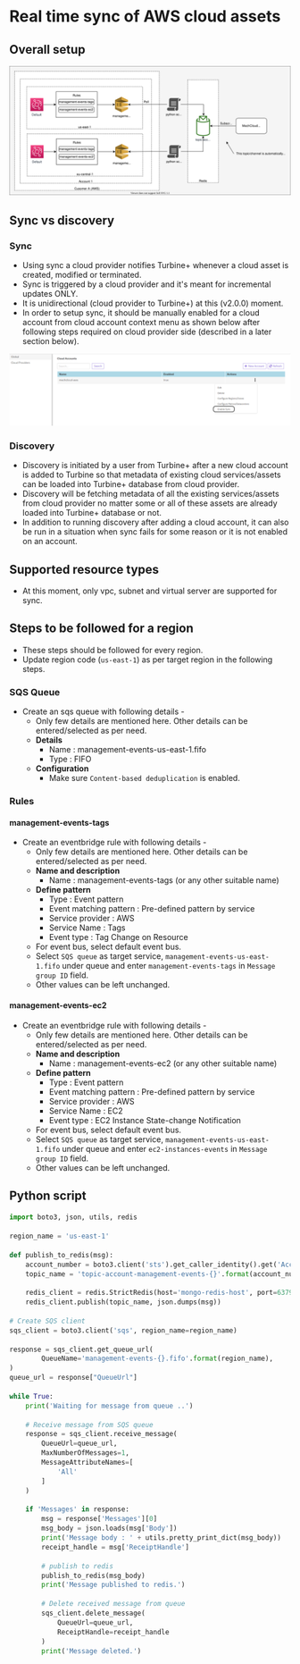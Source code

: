 # Real time sync of AWS cloud assets

## Overall setup
![AWS assets real time sync](https://raw.githubusercontent.com/mechcloud/mechcloud-site-content/master/images/mechcloud/turbine/design/real-time-sync-aws.svg)

## Sync vs discovery
### Sync
* Using sync a cloud provider notifies Turbine+ whenever a cloud asset is created, modified or terminated.
* Sync is triggered by a cloud provider and it's meant for incremental updates ONLY.
* It is unidirectional (cloud provider to Turbine+) at this (v2.0.0) moment.
* In order to setup sync, it should be manually enabled for a cloud account from cloud account context menu as shown below after following steps required on cloud provider side (described in a later section below).

![Enable Sync](https://raw.githubusercontent.com/mechcloud/mechcloud-site-content/master/images/mechcloud/turbine/screenshots/enable-sync.png)

### Discovery 
* Discovery is initiated by a user from Turbine+ after a new cloud account is added to Turbine so that metadata of existing cloud services/assets can be loaded into Turbine+ database from cloud provider.
* Discovery will be fetching metadata of all the existing services/assets from cloud provider no matter some or all of these assets are already loaded into Turbine+ database or not.
* In addition to running discovery after adding a cloud account, it can also be run in a situation when sync fails for some reason or it is not enabled on an account.

## Supported resource types
* At this moment, only vpc, subnet and virtual server are supported for sync.

## Steps to be followed for a region
* These steps should be followed for every region.
* Update region code (`us-east-1`) as per target region in the following steps.

### SQS Queue
* Create an sqs queue with following details -
  - Only few details are mentioned here. Other details can be entered/selected as per need.
  - **Details**
    - Name : management-events-us-east-1.fifo 
    - Type : FIFO
  - **Configuration**
    - Make sure `Content-based deduplication` is enabled.


### Rules
#### management-events-tags
* Create an eventbridge rule with following details -
  - Only few details are mentioned here. Other details can be entered/selected as per need.
  - **Name and description**
    - Name : management-events-tags (or any other suitable name)
  - **Define pattern**
    - Type : Event pattern
    - Event matching pattern : Pre-defined pattern by service
    - Service provider : AWS
    - Service Name : Tags
    - Event type : Tag Change on Resource
  - For event bus, select default event bus.
  - Select `SQS queue` as target service, `management-events-us-east-1.fifo` under queue and enter `management-events-tags` in `Message group ID` field.
  - Other values can be left unchanged.
#### management-events-ec2
* Create an eventbridge rule with following details -
  - Only few details are mentioned here. Other details can be entered/selected as per need.
  - **Name and description**
    - Name : management-events-ec2 (or any other suitable name)
  - **Define pattern**
    - Type : Event pattern
    - Event matching pattern : Pre-defined pattern by service
    - Service provider : AWS
    - Service Name : EC2
    - Event type : EC2 Instance State-change Notification
  - For event bus, select default event bus.
  - Select `SQS queue` as target service, `management-events-us-east-1.fifo` under queue and enter `ec2-instances-events` in `Message group ID` field.
  - Other values can be left unchanged.

## Python script
```python
import boto3, json, utils, redis

region_name = 'us-east-1'

def publish_to_redis(msg):
    account_number = boto3.client('sts').get_caller_identity().get('Account')
    topic_name = 'topic-account-management-events-{}'.format(account_number)
    
    redis_client = redis.StrictRedis(host='mongo-redis-host', port=6379, decode_responses=True)
    redis_client.publish(topic_name, json.dumps(msg))

# Create SQS client
sqs_client = boto3.client('sqs', region_name=region_name)

response = sqs_client.get_queue_url(
        QueueName='management-events-{}.fifo'.format(region_name),
)
queue_url = response["QueueUrl"]

while True:
    print('Waiting for message from queue ..')
    
    # Receive message from SQS queue
    response = sqs_client.receive_message(
        QueueUrl=queue_url,
        MaxNumberOfMessages=1,
        MessageAttributeNames=[
            'All'
        ]
    )
    
    if 'Messages' in response:
        msg = response['Messages'][0]
        msg_body = json.loads(msg['Body'])
        print('Message body : ' + utils.pretty_print_dict(msg_body))
        receipt_handle = msg['ReceiptHandle']
        
        # publish to redis
        publish_to_redis(msg_body)
        print('Message published to redis.')
        
        # Delete received message from queue
        sqs_client.delete_message(
            QueueUrl=queue_url,
            ReceiptHandle=receipt_handle
        )
        print('Message deleted.')
```